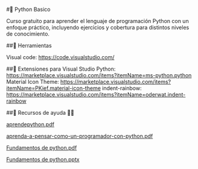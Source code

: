 #📌 Python Basico

Curso gratuito para aprender el lenguaje de programación Python con un enfoque práctico,
incluyendo ejercicios y cobertura para distintos niveles de conocimiento.

##📌 Herramientas

Visual code:  https://code.visualstudio.com/

##📌 Extensiones para Visual Studio
Python: https://marketplace.visualstudio.com/items?itemName=ms-python.python
Material Icon Theme: https://marketplace.visualstudio.com/items?itemName=PKief.material-icon-theme
indent-rainbow: https://marketplace.visualstudio.com/items?itemName=oderwat.indent-rainbow

##📌 Recursos de ayuda 👨‍💻

[aprendepython.pdf](https://github.com/RafaelPacheco21/PythonClassBasic/files/14855123/aprendepython.pdf)

[aprenda-a-pensar-como-un-programador-con-python.pdf](https://github.com/RafaelPacheco21/PythonClassBasic/files/14855125/aprenda-a-pensar-como-un-programador-con-python.pdf)

[Fundamentos de python.pdf](https://github.com/RafaelPacheco21/PythonClassBasic/files/14855126/Fundamentos.de.python.pdf)

[Fundamentos de python.pptx](https://github.com/RafaelPacheco21/PythonClassBasic/files/14855128/Fundamentos.de.python.pptx)
